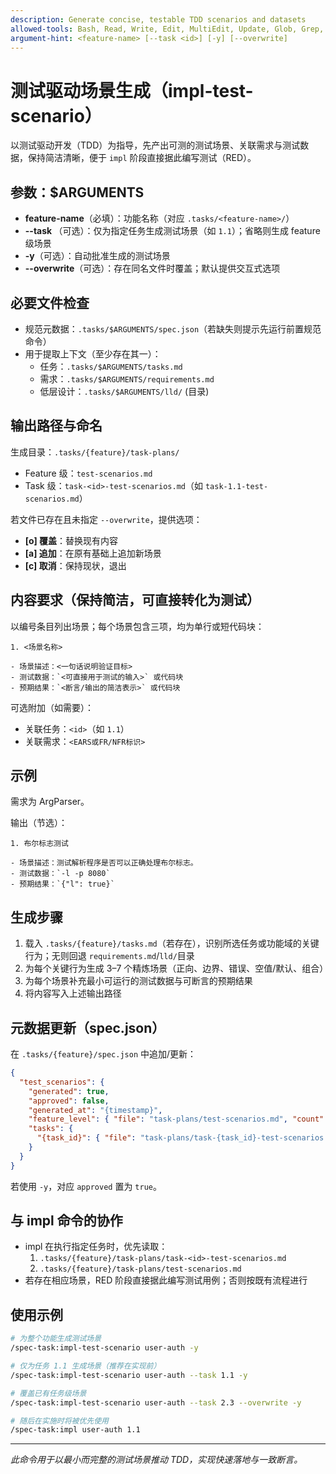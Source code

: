 ```yaml
---
description: Generate concise, testable TDD scenarios and datasets
allowed-tools: Bash, Read, Write, Edit, MultiEdit, Update, Glob, Grep, LS
argument-hint: <feature-name> [--task <id>] [-y] [--overwrite]
---
```


# 测试驱动场景生成（impl-test-scenario）

以测试驱动开发（TDD）为指导，先产出可测的测试场景、关联需求与测试数据，保持简洁清晰，便于 `impl` 阶段直接据此编写测试（RED）。

## 参数：$ARGUMENTS

- **feature-name**（必填）：功能名称（对应 `.tasks/<feature-name>/`）
- **--task <id>**（可选）：仅为指定任务生成测试场景（如 `1.1`）；省略则生成 feature 级场景
- **-y**（可选）：自动批准生成的测试场景
- **--overwrite**（可选）：存在同名文件时覆盖；默认提供交互式选项

## 必要文件检查

- 规范元数据：`.tasks/$ARGUMENTS/spec.json`（若缺失则提示先运行前置规范命令）
- 用于提取上下文（至少存在其一）：
  - 任务：`.tasks/$ARGUMENTS/tasks.md`
  - 需求：`.tasks/$ARGUMENTS/requirements.md`
  - 低层设计：`.tasks/$ARGUMENTS/lld/` (目录)

## 输出路径与命名

生成目录：`.tasks/{feature}/task-plans/`

- Feature 级：`test-scenarios.md`
- Task 级：`task-<id>-test-scenarios.md`（如 `task-1.1-test-scenarios.md`）

若文件已存在且未指定 `--overwrite`，提供选项：
- **[o] 覆盖**：替换现有内容
- **[a] 追加**：在原有基础上追加新场景
- **[c] 取消**：保持现状，退出

## 内容要求（保持简洁，可直接转化为测试）

以编号条目列出场景；每个场景包含三项，均为单行或短代码块：

```
1. <场景名称>

- 场景描述：<一句话说明验证目标>
- 测试数据：`<可直接用于测试的输入>` 或代码块
- 预期结果：`<断言/输出的简洁表示>` 或代码块
```

可选附加（如需要）：
- 关联任务：`<id>`（如 `1.1`）
- 关联需求：`<EARS或FR/NFR标识>`

## 示例

需求为 ArgParser。

输出（节选）：

```
1. 布尔标志测试

- 场景描述：测试解析程序是否可以正确处理布尔标志。
- 测试数据：`-l -p 8080`
- 预期结果：`{"l": true}`
```

## 生成步骤

1. 载入 `.tasks/{feature}/tasks.md`（若存在），识别所选任务或功能域的关键行为；无则回退 `requirements.md`/`lld/`目录
2. 为每个关键行为生成 3–7 个精炼场景（正向、边界、错误、空值/默认、组合）
3. 为每个场景补充最小可运行的测试数据与可断言的预期结果
4. 将内容写入上述输出路径

## 元数据更新（spec.json）

在 `.tasks/{feature}/spec.json` 中追加/更新：

```json
{
  "test_scenarios": {
    "generated": true,
    "approved": false,
    "generated_at": "{timestamp}",
    "feature_level": { "file": "task-plans/test-scenarios.md", "count": {n} },
    "tasks": {
      "{task_id}": { "file": "task-plans/task-{task_id}-test-scenarios.md", "count": {m}, "approved": false }
    }
  }
}
```

若使用 `-y`，对应 `approved` 置为 `true`。

## 与 impl 命令的协作

- impl 在执行指定任务时，优先读取：
  1) `.tasks/{feature}/task-plans/task-<id>-test-scenarios.md`
  2) `.tasks/{feature}/task-plans/test-scenarios.md`
- 若存在相应场景，RED 阶段直接据此编写测试用例；否则按既有流程进行

## 使用示例

```bash
# 为整个功能生成测试场景
/spec-task:impl-test-scenario user-auth -y

# 仅为任务 1.1 生成场景（推荐在实现前）
/spec-task:impl-test-scenario user-auth --task 1.1 -y

# 覆盖已有任务级场景
/spec-task:impl-test-scenario user-auth --task 2.3 --overwrite -y

# 随后在实施时将被优先使用
/spec-task:impl user-auth 1.1
```

---
*此命令用于以最小而完整的测试场景推动 TDD，实现快速落地与一致断言。*

